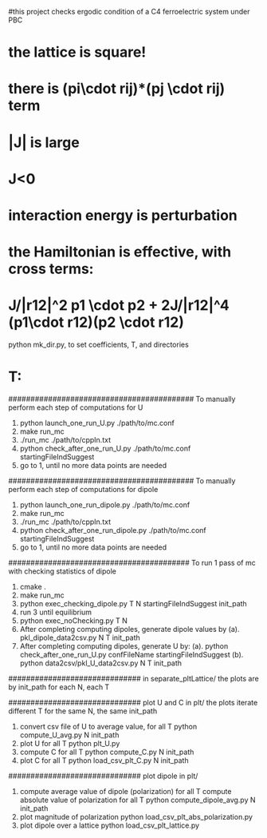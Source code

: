 #this project checks ergodic condition of a C4 ferroelectric system under PBC
# the lattice is square!
# there is  (pi\cdot rij)*(pj \cdot rij) term
# |J| is large
# J<0
# interaction energy is perturbation
# the Hamiltonian is effective, with cross terms:
# J/|r12|^2 p1 \cdot p2 + 2J/|r12|^4 (p1\cdot r12)(p2 \cdot r12)
python mk_dir.py, to set coefficients, T, and directories

# T: 
##########################################
To manually perform each step of computations for U
1. python launch_one_run_U.py ./path/to/mc.conf
2. make run_mc
3. ./run_mc ./path/to/cppIn.txt
4. python check_after_one_run_U.py ./path/to/mc.conf  startingFileIndSuggest
5. go to 1, until no more data points are needed

##########################################
To manually perform each step of computations for dipole
1. python launch_one_run_dipole.py ./path/to/mc.conf
2. make run_mc
3. ./run_mc ./path/to/cppIn.txt
4. python check_after_one_run_dipole.py ./path/to/mc.conf  startingFileIndSuggest
5. go to 1, until no more data points are needed

#########################################
To run 1 pass of mc with checking statistics of dipole
1. cmake .
2. make run_mc
3. python exec_checking_dipole.py T N startingFileIndSuggest init_path
4. run 3 until equilibrium
5. python exec_noChecking.py T N
7. After completing computing dipoles, generate dipole values by
   (a). pkl_dipole_data2csv.py N T init_path
8. After completing computing dipoles, generate U by:
   (a). python check_after_one_run_U.py confFileName startingFileIndSuggest
   (b). python data2csv/pkl_U_data2csv.py N T init_path
   
##############################
in separate_pltLattice/
the plots are by init_path for each N, each T


##############################
plot U and C
in plt/
the plots iterate different T for the same N, the same init_path
1. convert csv file of U to average value, for all T
   python compute_U_avg.py N init_path
2. plot U for all T
   python plt_U.py 
3. compute C for all T
   python compute_C.py N init_path 
4. plot C for all T
   python load_csv_plt_C.py N init_path

##############################
plot dipole
in plt/
1. compute average value of dipole (polarization) for all T
   compute absolute value of polarization for all T
   python compute_dipole_avg.py N init_path
2. plot magnitude of polarization
   python load_csv_plt_abs_polarization.py
3. plot dipole over a lattice
   python load_csv_plt_lattice.py